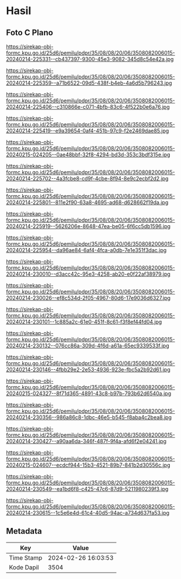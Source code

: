 # Hasil

## Foto C Plano

https://sirekap-obj-formc.kpu.go.id/25d6/pemilu/pdpr/35/08/08/20/06/3508082006015-20240214-225331--cb437397-9300-45e3-9082-345d8c54e42a.jpg

https://sirekap-obj-formc.kpu.go.id/25d6/pemilu/pdpr/35/08/08/20/06/3508082006015-20240214-225359--a71b6522-09d5-438f-b4eb-4a6d5b796243.jpg

https://sirekap-obj-formc.kpu.go.id/25d6/pemilu/pdpr/35/08/08/20/06/3508082006015-20240214-225406--c310866e-c071-4bfb-83c6-4f522b0e6a76.jpg

https://sirekap-obj-formc.kpu.go.id/25d6/pemilu/pdpr/35/08/08/20/06/3508082006015-20240214-225419--e9a39654-0af4-451b-97c9-f2e2469dae85.jpg

https://sirekap-obj-formc.kpu.go.id/25d6/pemilu/pdpr/35/08/08/20/06/3508082006015-20240215-024205--0ae48bbf-32f8-4294-bd3d-353c3bdf315e.jpg

https://sirekap-obj-formc.kpu.go.id/25d6/pemilu/pdpr/35/08/08/20/06/3508082006015-20240214-225702--4a3fcbe8-cd9f-4cbe-8f94-8e9c2ecbf2d2.jpg

https://sirekap-obj-formc.kpu.go.id/25d6/pemilu/pdpr/35/08/08/20/06/3508082006015-20240214-225801--811e2f90-63a8-4695-ad68-d628662f19da.jpg

https://sirekap-obj-formc.kpu.go.id/25d6/pemilu/pdpr/35/08/08/20/06/3508082006015-20240214-225919--5626206e-8648-47ea-be05-6f6cc5db1596.jpg

https://sirekap-obj-formc.kpu.go.id/25d6/pemilu/pdpr/35/08/08/20/06/3508082006015-20240214-225954--da96ae84-6af4-4fca-a0db-7e1e351f3dac.jpg

https://sirekap-obj-formc.kpu.go.id/25d6/pemilu/pdpr/35/08/08/20/06/3508082006015-20240214-230010--d3acc42c-95e3-4258-ab20-e0f22af38979.jpg

https://sirekap-obj-formc.kpu.go.id/25d6/pemilu/pdpr/35/08/08/20/06/3508082006015-20240214-230026--ef8c534d-2f05-4967-80d6-17e9036d6327.jpg

https://sirekap-obj-formc.kpu.go.id/25d6/pemilu/pdpr/35/08/08/20/06/3508082006015-20240214-230101--1c885a2c-61e0-451f-8c61-f3f8ef44fd04.jpg

https://sirekap-obj-formc.kpu.go.id/25d6/pemilu/pdpr/35/08/08/20/06/3508082006015-20240214-230132--076cc86a-309d-4f6d-a61a-65ec9339533f.jpg

https://sirekap-obj-formc.kpu.go.id/25d6/pemilu/pdpr/35/08/08/20/06/3508082006015-20240214-230146--4fbb29e2-2e53-4936-923e-fbc5a2b92d61.jpg

https://sirekap-obj-formc.kpu.go.id/25d6/pemilu/pdpr/35/08/08/20/06/3508082006015-20240215-024327--8f71d365-4891-43c8-b97b-793b62d6540a.jpg

https://sirekap-obj-formc.kpu.go.id/25d6/pemilu/pdpr/35/08/08/20/06/3508082006015-20240214-230356--986a86c8-1dbc-46e5-b545-f8aba4c2bea8.jpg

https://sirekap-obj-formc.kpu.go.id/25d6/pemilu/pdpr/35/08/08/20/06/3508082006015-20240214-230427--a90aa6da-346f-487f-9f4a-afd6f2e04241.jpg

https://sirekap-obj-formc.kpu.go.id/25d6/pemilu/pdpr/35/08/08/20/06/3508082006015-20240215-024607--ecdcf944-15b3-4521-89b7-841b2d30556c.jpg

https://sirekap-obj-formc.kpu.go.id/25d6/pemilu/pdpr/35/08/08/20/06/3508082006015-20240214-230549--ea1bd6f8-c425-47c6-87d9-5211980239f3.jpg

https://sirekap-obj-formc.kpu.go.id/25d6/pemilu/pdpr/35/08/08/20/06/3508082006015-20240214-230615--1c5e6e4d-61c4-40d5-94ac-a734d637fa53.jpg


## Metadata

| Key        | Value               |
| ---------- | ------------------- |
| Time Stamp | 2024-02-26 16:03:53 |
| Kode Dapil | 3504                |



